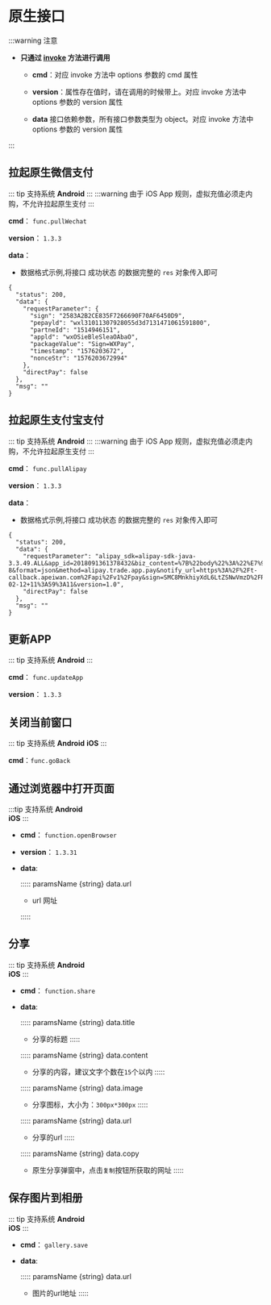 # 原生接口

:::warning 注意

- **只通过 [invoke](/guide/api.html#invoke) 方法进行调用**

    - **cmd**：对应 invoke 方法中 options 参数的 cmd 属性
    
    - **version**：属性存在值时，请在调用的时候带上。对应 invoke 方法中 options 参数的 version 属性
    
    - **data** 接口依赖参数，所有接口参数类型为 object。对应 invoke 方法中 options 参数的 version 属性

:::

## 拉起原生微信支付
::: tip 支持系统
**Android**
:::
:::warning
由于 iOS App 规则，虚拟充值必须走内购，不允许拉起原生支付
:::

**cmd**：
`func.pullWechat`

**version**：
`1.3.3`

**data**：
 - 数据格式示例,将接口 成功状态 的数据完整的 `res` 对象传入即可
```json5
{
  "status": 200,
  "data": {
    "requestParameter": {
      "sign": "2583A2B2CE835F7266690F70AF6450D9",
      "pepayld": "wxl31011307928055d3d7131471061591800",
      "partneId": "1514946151",
      "appld": "wxOSieBleSleaOAbaO",
      "packageValue": "Sign=WXPay",
      "timestamp": "1576203672",
      "nonceStr": "1576203672994"
    },
    "directPay": false
  },
  "msg": ""
}
```

## 拉起原生支付宝支付
::: tip 支持系统
**Android**
:::
:::warning
由于 iOS App 规则，虚拟充值必须走内购，不允许拉起原生支付
:::

**cmd**：
`func.pullAlipay`

**version**：
`1.3.3`

**data**：
 - 数据格式示例,将接口 成功状态 的数据完整的 `res` 对象传入即可

```json5
{
  "status": 200,
  "data": {
    "requestParameter": "alipay_sdk=alipay-sdk-java-3.3.49.ALL&app_id=2018091361378432&biz_content=%7B%22body%22%3A%22%E7%9A%AE%E7%9A%AE%E5%B8%81%E5%85%85%E5%80%BC%3A0.01%E5%B8%81%22%2C%22out_trade_no%22%3A%22C_TEST200212592880%22%2C%22product_code%22%3A%22QUICK_MSECURITY_PAY%22%2C%22subject%22%3A%22%E7%9A%AE%E7%9A%AE%E5%B8%81%E5%85%85%E5%80%BC%3A0.01%E5%B8%81%22%2C%22timeout_express%22%3A%2230m%22%2C%22total_amount%22%3A%220.01%22%7D&charset=utf-8&format=json&method=alipay.trade.app.pay&notify_url=https%3A%2F%2Ft-callback.apeiwan.com%2Fapi%2Fv1%2Fpay&sign=SMC8MnkhiyXdL6LtZSNwVmzD%2FRLrgQXv3gJDdTiiEaXM0UyFiwsyfdZem1nYA2qSn8OMTSBP%2FCuKMvxABAoL5JewhXkE%2FmsaTQ23HfFiI105Oc%2BZavktJMaKq3POD%2Fp12ALEkO2ZR6VP2BXsww4%2Fg%2F19SmSYKAsJpzHDB9pqD7XBKhSX3B8HZ9e8zIONYrDu7bTJTUOWbQ3Pc27VXwG83vYdjdBCSz162BfLYeeBj0iHABaAeYiQAHgBJbOXvqvsoBZa7bjSXn0TJG%2FStlqcqv1OCGXiok6UI6xNc3ju8sU8DheIYR5oIXDiT%2Bm%2B6GrtpaRDBFfoaF9Y9WaDItuNpQ%3D%3D&sign_type=RSA2&timestamp=2020-02-12+11%3A59%3A11&version=1.0",
    "directPay": false
  },
  "msg": ""
}
```

## 更新APP
::: tip 支持系统
**Android**
:::

**cmd**：
`func.updateApp`

**version**：
`1.3.3`

## 关闭当前窗口

::: tip 支持系统
**Android**
**iOS**
:::

**cmd**：`func.goBack`

## 通过浏览器中打开页面

:::tip 支持系统
**Android**     
**iOS**
:::

- **cmd**：
`function.openBrowser`

- **version**：
`1.3.31`

- **data**:

    ::::: paramsName {string} data.url
    
     - url 网址
    
    :::::
    
## 分享

::: tip 支持系统
**Android**     
**iOS**
:::

- **cmd**：
`function.share`

- **data**:

    ::::: paramsName {string} data.title
    - 分享的标题
    :::::
    
    ::::: paramsName {string} data.content
    - 分享的内容，建议文字个数在`15`个以内
    :::::
    
    ::::: paramsName {string} data.image
    - 分享图标，大小为：`300px*300px`
    :::::
    
    ::::: paramsName {string} data.url
    - 分享的url
    :::::

    ::::: paramsName {string} data.copy
    - 原生分享弹窗中，点击`复制`按钮所获取的网址
    :::::
    
## 保存图片到相册

::: tip 支持系统
**Android**     
**iOS**
:::

- **cmd**：
`gallery.save`

- **data**:

    ::::: paramsName {string} data.url
    - 图片的url地址
    :::::
